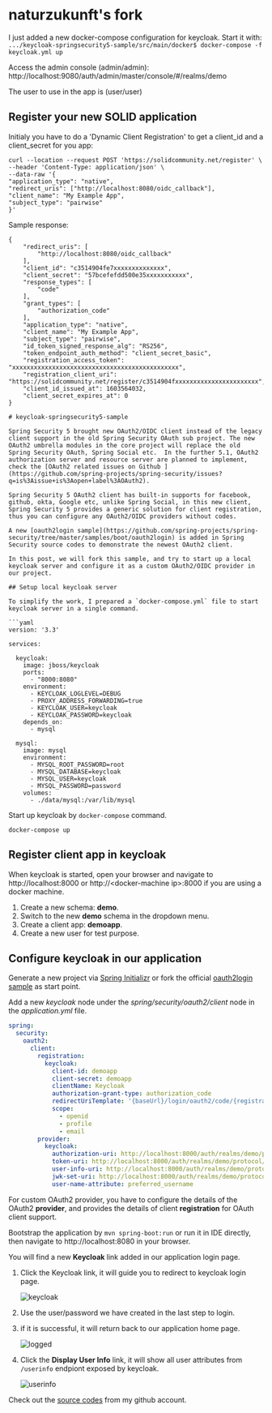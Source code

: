# naturzukunft's fork
I just added a new docker-compose configuration for keycloak. Start it with:  
`.../keycloak-springsecurity5-sample/src/main/docker$ docker-compose -f keycloak.yml up`  

Access the admin console (admin/admin):
http://localhost:9080/auth/admin/master/console/#/realms/demo

The user to use in the app is (user/user)
 
## Register your new SOLID application
Initialy you have to do a 'Dynamic Client Registration' to get a client_id and a client_secret for you app:
```
curl --location --request POST 'https://solidcommunity.net/register' \  
--header 'Content-Type: application/json' \  
--data-raw '{  
"application_type": "native",  
"redirect_uris": ["http://localhost:8080/oidc_callback"],  
"client_name": "My Example App",  
"subject_type": "pairwise"  
}'  
```
Sample response:  
```  
{  
    "redirect_uris": [  
        "http://localhost:8080/oidc_callback"  
    ],  
    "client_id": "c3514904fe7xxxxxxxxxxxxxx",  
    "client_secret": "57bcefefdd500e35xxxxxxxxxxx",  
    "response_types": [  
        "code"  
    ],
    "grant_types": [
        "authorization_code"
    ],
    "application_type": "native",
    "client_name": "My Example App",
    "subject_type": "pairwise",
    "id_token_signed_response_alg": "RS256",
    "token_endpoint_auth_method": "client_secret_basic",
    "registration_access_token": "xxxxxxxxxxxxxxxxxxxxxxxxxxxxxxxxxxxxxxxxxxxxxx",
    "registration_client_uri": "https://solidcommunity.net/register/c3514904fxxxxxxxxxxxxxxxxxxxxxxx",
    "client_id_issued_at": 1603564032,
    "client_secret_expires_at": 0
}

# keycloak-springsecurity5-sample

Spring Security 5 brought new OAuth2/OIDC client instead of the legacy client support in the old Spring Security OAuth sub project. The new 
OAuth2 umbrella modules in the core project will replace the old Spring Security OAuth, Spring Social etc.  In the further 5.1, OAuth2 authorization server and resource server are planned to implement, check the [OAuth2 related issues on Github ](https://github.com/spring-projects/spring-security/issues?q=is%3Aissue+is%3Aopen+label%3AOAuth2). 

Spring Security 5 OAuth2 client has built-in supports for facebook, github, okta, Google etc, unlike Spring Social, in this new client, Spring Security 5 provides a generic solution for client registration, thus you can configure any OAuth2/OIDC providers without codes.

A new [oauth2login sample](https://github.com/spring-projects/spring-security/tree/master/samples/boot/oauth2login) is added in Spring Security source codes to demonstrate the newest OAuth2 client.

In this post, we will fork this sample, and try to start up a local keycloak server and configure it as a custom OAuth2/OIDC provider in our project.

## Setup local keycloak server

To simplify the work, I prepared a `docker-compose.yml` file to start keycloak server in a single command.

```yaml 
version: '3.3' 

services:    
     
  keycloak:
    image: jboss/keycloak
    ports:
      - "8000:8080"
    environment:
      - KEYCLOAK_LOGLEVEL=DEBUG
      - PROXY_ADDRESS_FORWARDING=true
      - KEYCLOAK_USER=keycloak 
      - KEYCLOAK_PASSWORD=keycloak
    depends_on:
      - mysql
      
  mysql:
    image: mysql
    environment:
      - MYSQL_ROOT_PASSWORD=root
      - MYSQL_DATABASE=keycloak
      - MYSQL_USER=keycloak
      - MYSQL_PASSWORD=password
    volumes:
      - ./data/mysql:/var/lib/mysql

```

Start up keycloak by `docker-compose` command.

```
docker-compose up
```

## Register client app in keycloak

When keycloak is started, open your browser and navigate to http://localhost:8000 or http://&lt;docker-machine ip&gt;:8000 if you are using a docker machine.

1. Create a new schema: **demo**.
2. Switch to the new **demo** schema in the dropdown menu.
3. Create a client app: **demoapp**.
4. Create a new user for test purpose.


## Configure keycloak in our application

Generate a new project via [Spring Initializr](http://start.spring.io) or fork the official [oauth2login sample](https://github.com/spring-projects/spring-security/tree/master/samples/boot/oauth2login) as start point.


Add a new *keycloak* node under the *spring/security/oauth2/client* node in the *application.yml* file.


```yaml
spring:
  security:
    oauth2:
      client:
        registration:
          keycloak:
            client-id: demoapp
            client-secret: demoapp
            clientName: Keycloak
            authorization-grant-type: authorization_code
            redirectUriTemplate: '{baseUrl}/login/oauth2/code/{registrationId}'
            scope:
              - openid
              - profile
              - email
        provider:
          keycloak:
            authorization-uri: http://localhost:8000/auth/realms/demo/protocol/openid-connect/auth
            token-uri: http://localhost:8000/auth/realms/demo/protocol/openid-connect/token
            user-info-uri: http://localhost:8000/auth/realms/demo/protocol/openid-connect/userinfo
            jwk-set-uri: http://localhost:8000/auth/realms/demo/protocol/openid-connect/certs
            user-name-attribute: preferred_username


```

For custom OAuth2 provider, you have to configure the details of the OAuth2 **provider**, and provides the details of client **registration** for OAuth client support.

Bootstrap the application by `mvn spring-boot:run` or run it in IDE directly, then navigate to http://localhost:8080 in your browser.


You will find a new **Keycloak** link added in our application login page.

1. Click the Keycloak link, it will guide you to redirect to keycloak login page.

    ![keycloak](./keycloak.png)
	
2. Use the user/password we have created in the last step to login. 
3. if it is successful, it will return back to our application home page.

    ![logged](./logged.png)

4. Click the **Display User Info** link, it will show all user attributes from `/userinfo` endpiont exposed by keycloak.

    ![userinfo](./userinfo.png)


Check out the [source codes](https://github.com/hantsy/keycloak-springsecurity5-sample) from my github account.	


    

